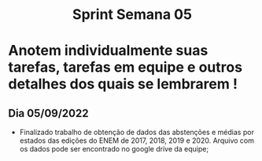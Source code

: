 <h1 align="center"> Sprint Semana 05 </h1>

# Anotem individualmente suas tarefas, tarefas em equipe e outros detalhes dos quais se lembrarem !

## Dia 05/09/2022
- Finalizado trabalho de obtenção de dados das abstenções e médias por estados das edições do ENEM de 2017, 2018, 2019 e 2020. Arquivo com os dados pode ser encontrado no google drive da equipe;
